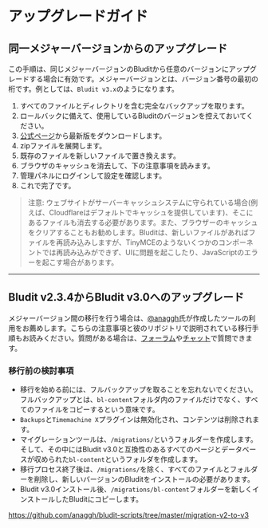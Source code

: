 # アップグレードガイド
<!-- position: 4 -->

<h2 id="upgrade-from-major-version">同一メジャーバージョンからのアップグレード</h2>

この手順は、同じメジャーバージョンのBluditから任意のバージョンにアップグレードする場合に有効です。メジャーバージョンとは、バージョン番号の最初の桁です。例としては、`Bludit v3.x`のようになります。

1. すべてのファイルとディレクトリを含む完全なバックアップを取ります。
2. ロールバックに備えて、使用しているBluditのバージョンを控えておいてください。
3. [公式ページ](https://www.bludit.com)から最新版をダウンロードします。
4. zipファイルを展開します。
5. 既存のファイルを新しいファイルで置き換えます。
6. ブラウザのキャッシュを消去して、下の注意事項を読みます。
7. 管理パネルにログインして設定を確認します。
8. これで完了です。

> 注意: ウェブサイトがサーバーキャッシュシステムに守られている場合(例えば、Cloudflareはデフォルトでキャッシュを提供しています)、そこにあるファイルも消去する必要があります。また、ブラウザーのキャッシュをクリアすることもお勧めします。Bluditは、新しいファイルがあればファイルを再読み込みしますが、TinyMCEのようないくつかのコンポーネントでは再読み込みができず、UIに問題を起こしたり、JavaScriptのエラーを起こす場合があります。

---

<h2 id="upgrade-from-bludit-2-to-bludit-3">Bludit v2.3.4からBludit v3.0へのアップグレード</h2>

メジャーバージョン間の移行を行う場合は、[@anaggh](https://github.com/anaggh)氏が作成したツールの利用をお薦めします。こちらの注意事項と彼のリポジトリで説明されている移行手順もお読みください。質問がある場合は、[フォーラム](https://forum.bludit.org)や[チャット](https://gitter.im/bludit/support)で質問できます。

### 移行前の検討事項

- 移行を始める前には、フルバックアップを取ることを忘れないでください。フルバックアップとは、`bl-content`フォルダ内のファイルだけでなく、すべてのファイルをコピーするという意味です。
- `Backups`と`Timemachine X`プラグインは無効化され、コンテンツは削除されます。
- マイグレーションツールは、`/migrations/`というフォルダーを作成します。そして、その中にはBludit v3.0と互換性のあるすべてのページとデータベースが収められた`bl-content`というフォルダを作成します。
- 移行プロセス終了後は、`/migrations/`を除く、すべてのファイルとフォルダーを削除し、新しいバージョンのBluditをインストールの必要があります。
- Bludit v3.0インストール後、`/migrations/bl-content`フォルダーを新しくインストールしたBluditにコピーします。

https://github.com/anaggh/bludit-scripts/tree/master/migration-v2-to-v3
